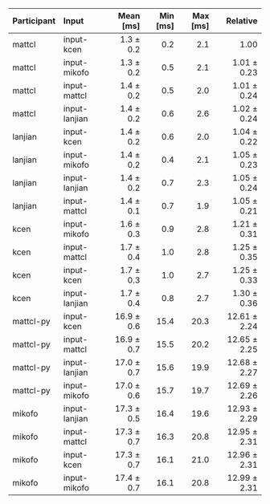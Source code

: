 | Participant | Input | Mean [ms] | Min [ms] | Max [ms] | Relative |
|:---|:---|---:|---:|---:|---:|
| mattcl | input-kcen | 1.3 ± 0.2 | 0.2 | 2.1 | 1.00 |
| mattcl | input-mikofo | 1.3 ± 0.2 | 0.5 | 2.1 | 1.01 ± 0.23 |
| mattcl | input-mattcl | 1.4 ± 0.2 | 0.5 | 2.0 | 1.01 ± 0.24 |
| mattcl | input-lanjian | 1.4 ± 0.2 | 0.6 | 2.6 | 1.02 ± 0.24 |
| lanjian | input-kcen | 1.4 ± 0.2 | 0.6 | 2.0 | 1.04 ± 0.22 |
| lanjian | input-mikofo | 1.4 ± 0.2 | 0.4 | 2.1 | 1.05 ± 0.23 |
| lanjian | input-lanjian | 1.4 ± 0.2 | 0.7 | 2.3 | 1.05 ± 0.24 |
| lanjian | input-mattcl | 1.4 ± 0.1 | 0.7 | 1.9 | 1.05 ± 0.21 |
| kcen | input-mikofo | 1.6 ± 0.3 | 0.9 | 2.8 | 1.21 ± 0.31 |
| kcen | input-mattcl | 1.7 ± 0.4 | 1.0 | 2.8 | 1.25 ± 0.35 |
| kcen | input-kcen | 1.7 ± 0.3 | 1.0 | 2.7 | 1.25 ± 0.33 |
| kcen | input-lanjian | 1.7 ± 0.4 | 0.8 | 2.7 | 1.30 ± 0.36 |
| mattcl-py | input-kcen | 16.9 ± 0.6 | 15.4 | 20.3 | 12.61 ± 2.24 |
| mattcl-py | input-mattcl | 16.9 ± 0.7 | 15.5 | 20.2 | 12.65 ± 2.25 |
| mattcl-py | input-lanjian | 17.0 ± 0.7 | 15.6 | 19.9 | 12.68 ± 2.27 |
| mattcl-py | input-mikofo | 17.0 ± 0.6 | 15.7 | 19.7 | 12.69 ± 2.26 |
| mikofo | input-lanjian | 17.3 ± 0.5 | 16.4 | 19.6 | 12.93 ± 2.29 |
| mikofo | input-mattcl | 17.3 ± 0.7 | 16.3 | 20.8 | 12.95 ± 2.31 |
| mikofo | input-kcen | 17.3 ± 0.7 | 16.1 | 21.0 | 12.96 ± 2.31 |
| mikofo | input-mikofo | 17.4 ± 0.7 | 16.1 | 20.8 | 12.99 ± 2.31 |
